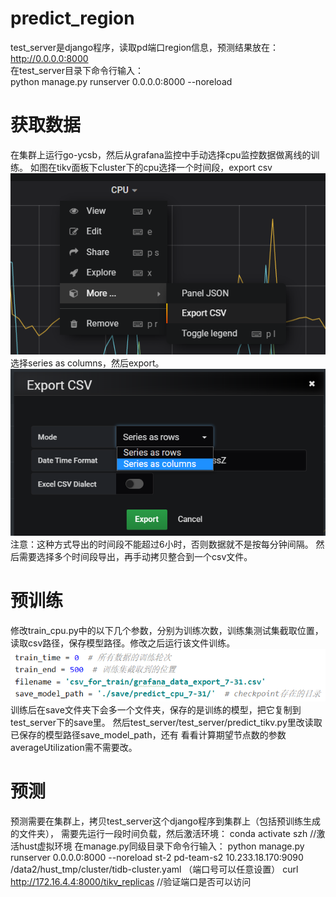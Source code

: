 # predict_region
test_server是django程序，读取pd端口region信息，预测结果放在：http://0.0.0.0:8000  
在test_server目录下命令行输入：  
python manage.py runserver 0.0.0.0:8000 --noreload

# 获取数据
在集群上运行go-ycsb，然后从grafana监控中手动选择cpu监控数据做离线的训练。
如图在tikv面板下cluster下的cpu选择一个时间段，export csv
![](readme_images/pre1.png)
选择series as columns，然后export。
![](readme_images/pre2.png)
注意：这种方式导出的时间段不能超过6小时，否则数据就不是按每分钟间隔。
然后需要选择多个时间段导出，再手动拷贝整合到一个csv文件。

# 预训练
修改train_cpu.py中的以下几个参数，分别为训练次数，训练集测试集截取位置，
读取csv路径，保存模型路径。修改之后运行该文件训练。
![](readme_images/pre3.png)
训练后在save文件夹下会多一个文件夹，保存的是训练的模型，把它复制到test_server下的save里。
然后test_server/test_server/predict_tikv.py里改读取已保存的模型路径save_model_path，还有
看看计算期望节点数的参数averageUtilization需不需要改。

# 预测
预测需要在集群上，拷贝test_server这个django程序到集群上（包括预训练生成的文件夹），
需要先运行一段时间负载，然后激活环境：
conda activate szh   //激活hust虚拟环境
在manage.py同级目录下命令行输入：
python manage.py runserver 0.0.0.0:8000 --noreload st-2 pd-team-s2 10.233.18.170:9090 /data2/hust_tmp/cluster/tidb-cluster.yaml （端口号可以任意设置）
curl http://172.16.4.4:8000/tikv_replicas  //验证端口是否可以访问

